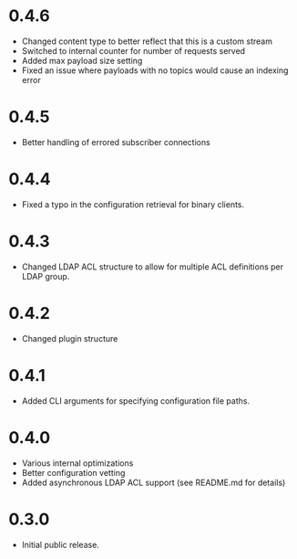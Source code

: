 # 0.4.6
- Changed content type to better reflect that this is a custom stream
- Switched to internal counter for number of requests served
- Added max payload size setting
- Fixed an issue where payloads with no topics would cause an indexing error

# 0.4.5
- Better handling of errored subscriber connections

# 0.4.4
- Fixed a typo in the configuration retrieval for binary clients.

# 0.4.3
- Changed LDAP ACL structure to allow for multiple ACL definitions
  per LDAP group.

# 0.4.2
- Changed plugin structure

# 0.4.1
- Added CLI arguments for specifying configuration file paths.

# 0.4.0
- Various internal optimizations
- Better configuration vetting
- Added asynchronous LDAP ACL support (see README.md for details)

# 0.3.0
- Initial public release.
